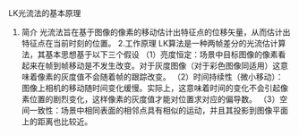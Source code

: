LK光流法的基本原理
1. 简介
   光流法旨在基于图像的像素的移动估计出特征点的位移矢量，从而估计出特征点在当前时刻的位置。
2.工作原理
  LK算法是一种两帧差分的光流估计算法，其基本思想基于以下三个假设
  （1）亮度恒定：场景中目标图像的像素看起来在帧到帧移动是不发生改变。对于灰度图像（对于彩色图像同适用）这意味着像素的灰度值不会随着帧的跟踪改变。
  （2）时间持续性（微小移动）：图像上相机的移动随时间变化缓慢。实际上，这意味着时间的变化不会引起像素位置的剧烈变化，这样像素的灰度值才能对位置求对应的偏导数。
  （3）空间一致性：场景中相同表面的相邻点具有相似的运动，并且其投影到图像平面上的距离也比较近。
